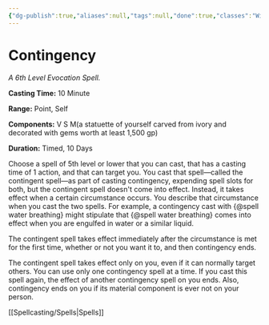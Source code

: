 ```yaml
---
{"dg-publish":true,"aliases":null,"tags":null,"done":true,"classes":"Wizard,","spellLevel":6,"school":"Evocation","source":"PHB","permalink":"/spells/contingency/","dgHomeLink":false,"dgPassFrontmatter":true}
---
```


# Contingency
*A 6th Level Evocation Spell.*

**Casting Time:** 10 Minute

**Range:** Point, Self

**Components:** V S M(a statuette of yourself carved from ivory and decorated with gems worth at least 1,500 gp)

**Duration:** Timed, 10 Days

Choose a spell of 5th level or lower that you can cast, that has a casting time of 1 action, and that can target you. You cast that spell—called the contingent spell—as part of casting contingency, expending spell slots for both, but the contingent spell doesn't come into effect. Instead, it takes effect when a certain circumstance occurs. You describe that circumstance when you cast the two spells. For example, a contingency cast with {@spell water breathing} might stipulate that {@spell water breathing} comes into effect when you are engulfed in water or a similar liquid.



The contingent spell takes effect immediately after the circumstance is met for the first time, whether or not you want it to, and then contingency ends.



The contingent spell takes effect only on you, even if it can normally target others. You can use only one contingency spell at a time. If you cast this spell again, the effect of another contingency spell on you ends. Also, contingency ends on you if its material component is ever not on your person.

[[Spellcasting/Spells|Spells]]